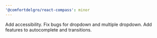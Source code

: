 ```yaml
---
'@comfortdelgro/react-compass': minor
---
```


Add accessibility. Fix bugs for dropdown and multiple dropdown. Add features to autocomplete and transitions.
